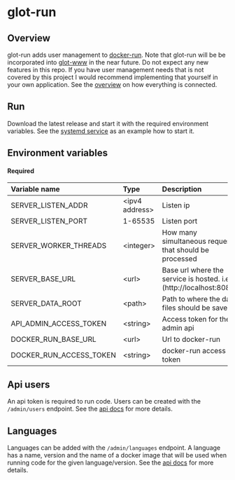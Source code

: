 # glot-run


## Overview
glot-run adds user management to [docker-run](https://github.com/glotcode/docker-run).
Note that glot-run will be be incorporated into [glot-www](https://github.com/prasmussen/glot-www) in the near future. Do not expect any new features in this repo.
If you have user management needs that is not covered by this project I would recommend implementing that yourself in your own application.
See the [overview](https://github.com/prasmussen/glot) on how everything is connected.


## Run
Download the latest release and start it with the required environment variables.
See the [systemd service](https://github.com/glotcode/glot-run/blob/main/systemd/glot-run.service) as an example how to start it.


## Environment variables

#### Required

| Variable name                          | Type                          | Description                                                                  |
|:---------------------------------------|:------------------------------|:-----------------------------------------------------------------------------|
| SERVER_LISTEN_ADDR                     | &lt;ipv4 address&gt;          | Listen ip                                                                    |
| SERVER_LISTEN_PORT                     | 1-65535                       | Listen port                                                                  |
| SERVER_WORKER_THREADS                  | &lt;integer&gt;               | How many simultaneous requests that should be processed                      |
| SERVER_BASE_URL                        | &lt;url&gt;                   | Base url where the service is hosted. i.e. (http://localhost:8089)           |
| SERVER_DATA_ROOT                       | &lt;path&gt;                  | Path to where the data files should be saved                                 |
| API_ADMIN_ACCESS_TOKEN                 | &lt;string&gt;                | Access token for the admin api                                               |
| DOCKER_RUN_BASE_URL                    | &lt;url&gt;                   | Url to docker-run                                                            |
| DOCKER_RUN_ACCESS_TOKEN                | &lt;string&gt;                | docker-run access token


## Api users
An api token is required to run code. Users can be created with the `/admin/users` endpoint.
See the [api docs](https://github.com/prasmussen/glot-run/tree/master/api_docs/admin) for more details.

## Languages
Languages can be added with the `/admin/languages` endpoint. A language has
a name, version and the name of a docker image that will be used when running
code for the given language/version.
See the [api docs](https://github.com/prasmussen/glot-run/tree/master/api_docs/admin) for more details.
